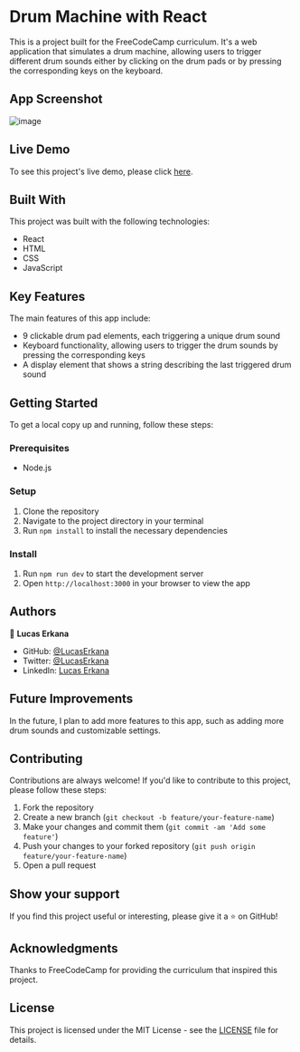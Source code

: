 # Drum Machine with React

This is a project built for the FreeCodeCamp curriculum. It's a web application that simulates a drum machine, allowing users to trigger different drum sounds either by clicking on the drum pads or by pressing the corresponding keys on the keyboard.
## App Screenshot
![image](https://github.com/Lucas-Erkana/FCC-drum-machine/assets/41428579/8f4d075a-5ef0-453b-9f67-d54de2abaaa3)

## Live Demo

To see this project's live demo, please click [here](https://fcc-drum-machine-lucas.netlify.app/).

## Built With

This project was built with the following technologies:

- React
- HTML
- CSS
- JavaScript

## Key Features

The main features of this app include:

- 9 clickable drum pad elements, each triggering a unique drum sound
- Keyboard functionality, allowing users to trigger the drum sounds by pressing the corresponding keys
- A display element that shows a string describing the last triggered drum sound

## Getting Started

To get a local copy up and running, follow these steps:

### Prerequisites

- Node.js

### Setup

1. Clone the repository
2. Navigate to the project directory in your terminal
3. Run `npm install` to install the necessary dependencies

### Install

1. Run `npm run dev` to start the development server
2. Open `http://localhost:3000` in your browser to view the app

## Authors

👤 **Lucas Erkana**

- GitHub: [@LucasErkana](https://github.com/LucasErkana)
- Twitter: [@LucasErkana](https://twitter.com/@LucasErkana)
- LinkedIn: [Lucas Erkana](https://www.linkedin.com/in/lucas-erkana/)

## Future Improvements

In the future, I plan to add more features to this app, such as adding more drum sounds and customizable settings.

## Contributing

Contributions are always welcome! If you'd like to contribute to this project, please follow these steps:

1. Fork the repository
2. Create a new branch (`git checkout -b feature/your-feature-name`)
3. Make your changes and commit them (`git commit -am 'Add some feature'`)
4. Push your changes to your forked repository (`git push origin feature/your-feature-name`)
5. Open a pull request

## Show your support

If you find this project useful or interesting, please give it a ⭐️ on GitHub!

## Acknowledgments

Thanks to FreeCodeCamp for providing the curriculum that inspired this project.

## License

This project is licensed under the MIT License - see the [LICENSE](./LICENSE) file for details.
